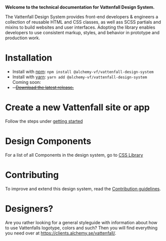 **Welcome to the technical documentation for Vattenfall Design System.**

The Vattenfall Design System provides front-end developers & engineers a collection of reusable HTML and CSS classes, as well ass SCSS partials and mixins to build websites and user interfaces. Adopting the library enables developers to use consistent markup, styles, and behavior in prototype and production work.

# Installation

 - Install with [npm](https://www.npmjs.com/): `npm install @alchemy-vf/vattenfall-design-system`
 - Install with [yarn](https://yarnpkg.com/): `yarn add @alchemy-vf/vattenfall-design-system`
Coming soon:
- ~~- [Download the latest release.](unpkg.com/react@16.0.0/umd/react.production.min.js)~~

# Create a new Vattenfall site or app

Follow the steps under [getting started](/getting-started)

# Design Components

For a list of all Components in the design system, go to [CSS Library](/getting-started)

# Contributing

To improve and extend this design system, read the [Contribution guidelines](/contribute).

# Designers?

Are you rather looking for a general styleguide with information about how to use Vattenfalls logotype, colors and such? Then you will find everything you need over at https://clients.alchemy.se/vattenfall/.




